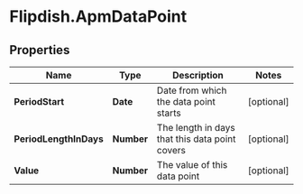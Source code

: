 # Flipdish.ApmDataPoint

## Properties

Name | Type | Description | Notes
------------ | ------------- | ------------- | -------------
**PeriodStart** | **Date** | Date from which the data point starts | [optional] 
**PeriodLengthInDays** | **Number** | The length in days that this data point covers | [optional] 
**Value** | **Number** | The value of this data point | [optional] 



